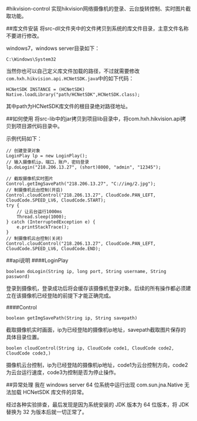 #hikvision-control
实现hikvision网络摄像机的登录、云台旋转控制、实时图片截取功能。

##库文件安装
将src-dll文件夹中的文件拷贝到系统的库文件目录，主意文件名称不要进行修改。

windows7，windows server目录如下：
```
C:\Windows\System32
```
当然你也可以自己定义库文件加载的路径，不过就需要修改`com.hxh.hikvision.api.HCNetSDK.java`中的如下代码：
```
HCNetSDK INSTANCE = (HCNetSDK) Native.loadLibrary("path/HCNetSDK",HCNetSDK.class);
```
其中path为HCNetSDK库文件的根目录绝对路径地址。

##如何使用
将src-lib中的jar拷贝到项目lib目录中，将com.hxh.hikvision.api拷贝到项目源代码目录中。

示例代码如下：
```
// 创建登录对象
LoginPlay lp = new LoginPlay();
// 输入摄像机ip，端口，账户，密码登录
lp.doLogin("218.206.13.27", (short)8000, "admin", "12345");
	
// 截取摄像机实时图片
Control.getImgSavePath("218.206.13.27", "C://img/2.jpg");
// 制摄像机云台控制(开启)
Control.cloudControl("218.206.13.27", CloudCode.PAN_LEFT, CloudCode.SPEED_LV6, CloudCode.START);
try {
	// 让云台运行1000ms
	Thread.sleep(1000);
} catch (InterruptedException e) {
	e.printStackTrace();
}
// 制摄像机云台控制(关闭)
Control.cloudControl("218.206.13.27", CloudCode.PAN_LEFT, CloudCode.SPEED_LV6, CloudCode.END);
```
##api说明
####LoginPlay
```
boolean doLogin(String ip, long port, String username, String password)
```
登录到摄像机，登录成功后将会缓存该摄像机登录对象。后续的所有操作都必须建立在该摄像机已经登陆的前提下才能正确完成。

####Control
```
boolean getImgSavePath(String ip, String savepath)
```
截取摄像机实时画面，ip为已经登陆的摄像机ip地址，savepath截取图片保存的具体目录位置。

```
boolen cloudControl(String ip, CloudCode code1, CloudCode code2, CloudCode code3,)
```
摄像机云台控制，ip为已经登陆的摄像机ip地址，code1为云台控制方向，code2为云台运行速度，code3为控制是否为停止操作。

##异常处理
我在 windows server 64 位系统中运行出现 com.sun.jna.Native 无法加载 HCNetSDK 库文件的异常。

经过各种实验排查，最后发现是因为系统安装的 JDK 版本为 64 位版本，将 JDK 替换为 32 为版本后就一切正常了。
